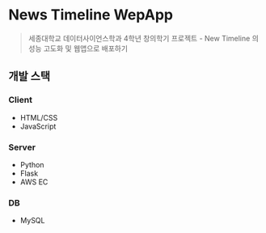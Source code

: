 # News Timeline WepApp

> 세종대학교 데이터사이언스학과 4학년 창의학기 프로젝트 - New Timeline 의 성능 고도화 및 웹앱으로 배포하기

## 개발 스택

### Client
* HTML/CSS
* JavaScript

### Server
* Python
* Flask
* AWS EC

### DB
* MySQL